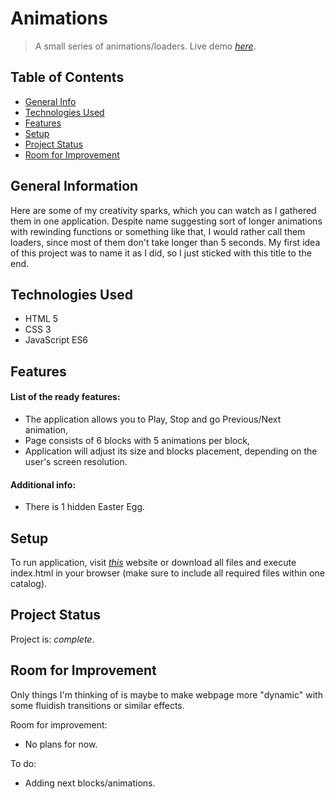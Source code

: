 # Animations
> A small series of animations/loaders.
> Live demo [_here_](https://piotress5.github.io/animations/).

## Table of Contents
* [General Info](#general-information)
* [Technologies Used](#technologies-used)
* [Features](#features)
* [Setup](#setup)
* [Project Status](#project-status)
* [Room for Improvement](#room-for-improvement)


## General Information
Here are some of my creativity sparks, which you can watch as I gathered them in one application.
Despite name suggesting sort of longer animations with rewinding functions or something like that, I would rather call them loaders, since most of them don't take longer than 5 seconds.
My first idea of this project was to name it as I did, so I just sticked with this title to the end.


## Technologies Used
- HTML 5
- CSS 3
- JavaScript ES6


## Features
#### List of the ready features:
- The application allows you to Play, Stop and go Previous/Next animation,
- Page consists of 6 blocks with 5 animations per block,
- Application will adjust its size and blocks placement, depending on the user's screen resolution.

#### Additional info:
- There is 1 hidden Easter Egg.


## Setup
To run application, visit [_this_](https://piotress5.github.io/animations/) website or download all files and execute index.html in your browser (make sure to include all required files within one catalog).


## Project Status
Project is: _complete_.


## Room for Improvement
Only things I'm thinking of is maybe to make webpage more "dynamic" with some fluidish transitions or similar effects.

Room for improvement:
- No plans for now.

To do:
- Adding next blocks/animations.


